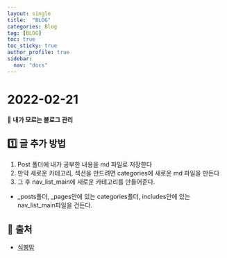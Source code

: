 ```yaml
---
layout: single
title:  "BLOG"
categories: Blog
tag: [BLOG]
toc: true
toc_sticky: true
author_profile: true
sidebar:
  nav: "docs"
---
```



# 2022-02-21

**📜 내가 모르는 블로그 관리**

## 1️⃣ 글 추가 방법

1. Post 폴더에 내가 공부한 내용을 md 파일로 저장한다
2. 만약 새로운 카테고리, 섹션을 만드려면 categories에 새로운 md 파일을 만든다
3. 그 후 nav_list_main에 새로운 카테고리를 만들어준다.

- _posts폴더, _pages안에 있는 categories폴더, includes안에 있는 nav_list_main파일을 건든다.






## 📑 출처

 - [식빵맘](https://ansohxxn.github.io/blog/category/)


